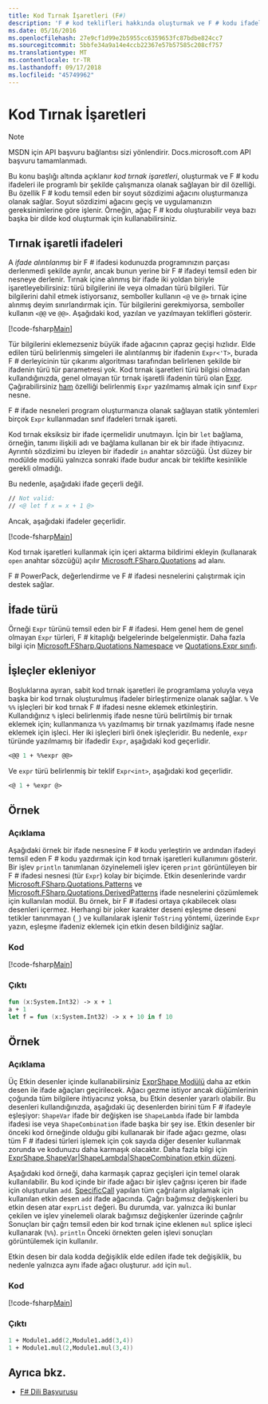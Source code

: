 ```yaml
---
title: Kod Tırnak İşaretleri (F#)
description: 'F # kod teklifleri hakkında oluşturmak ve F # kodu ifadeleri ile programlı bir şekilde çalışmanıza olanak sağlayan bir dil özelliği hakkında bilgi edinin.'
ms.date: 05/16/2016
ms.openlocfilehash: 27e9cf1d99e2b5955cc6359653fc87bdbe824cc7
ms.sourcegitcommit: 5bbfe34a9a14e4ccb22367e57b57585c208cf757
ms.translationtype: MT
ms.contentlocale: tr-TR
ms.lasthandoff: 09/17/2018
ms.locfileid: "45749962"
---
```

# <a name="code-quotations"></a>Kod Tırnak İşaretleri

> [!NOTE]
MSDN için API başvuru bağlantısı sizi yönlendirir.  Docs.microsoft.com API başvuru tamamlanmadı.

Bu konu başlığı altında açıklanır *kod tırnak işaretleri*, oluşturmak ve F # kodu ifadeleri ile programlı bir şekilde çalışmanıza olanak sağlayan bir dil özelliği. Bu özellik F # kodu temsil eden bir soyut sözdizimi ağacını oluşturmanıza olanak sağlar. Soyut sözdizimi ağacını geçiş ve uygulamanızın gereksinimlerine göre işlenir. Örneğin, ağaç F # kodu oluşturabilir veya bazı başka bir dilde kod oluşturmak için kullanabilirsiniz.

## <a name="quoted-expressions"></a>Tırnak işaretli ifadeleri

A *ifade alıntılanmış* bir F # ifadesi kodunuzda programınızın parçası derlenmedi şekilde ayrılır, ancak bunun yerine bir F # ifadeyi temsil eden bir nesneye derlenir. Tırnak içine alınmış bir ifade iki yoldan biriyle işaretleyebilirsiniz: türü bilgilerini ile veya olmadan türü bilgileri. Tür bilgilerini dahil etmek istiyorsanız, semboller kullanın `<@` ve `@>` tırnak içine alınmış deyim sınırlandırmak için. Tür bilgilerini gerekmiyorsa, semboller kullanın `<@@` ve `@@>`. Aşağıdaki kod, yazılan ve yazılmayan teklifleri gösterir.

[!code-fsharp[Main](../../../samples/snippets/fsharp/lang-ref-3/snippet501.fs)]

Tür bilgilerini eklemezseniz büyük ifade ağacının çapraz geçişi hızlıdır. Elde edilen türü belirlenmiş simgeleri ile alıntılanmış bir ifadenin `Expr<'T>`, burada F # derleyicinin tür çıkarımı algoritması tarafından belirlenen şekilde bir ifadenin türü tür parametresi yok. Kod tırnak işaretleri türü bilgisi olmadan kullandığınızda, genel olmayan tür tırnak işaretli ifadenin türü olan [Expr](https://msdn.microsoft.com/library/ed6a2caf-69d4-45c2-ab97-e9b3be9bce65). Çağırabilirsiniz [ham](https://msdn.microsoft.com/library/47fb94f1-e77f-4c68-aabc-2b0ba40d59c2) özelliği belirlenmiş `Expr` yazılmamış almak için sınıf `Expr` nesne.

F # ifade nesneleri program oluşturmanıza olanak sağlayan statik yöntemleri birçok `Expr` kullanmadan sınıf ifadeleri tırnak işareti.

Kod tırnak eksiksiz bir ifade içermelidir unutmayın. İçin bir `let` bağlama, örneğin, tanımı ilişkili adı ve bağlama kullanan bir ek bir ifade ihtiyacınız. Ayrıntılı sözdizimi bu izleyen bir ifadedir `in` anahtar sözcüğü. Üst düzey bir modülde modülü yalnızca sonraki ifade budur ancak bir teklifte kesinlikle gerekli olmadığı.

Bu nedenle, aşağıdaki ifade geçerli değil.

```fsharp
// Not valid:
// <@ let f x = x + 1 @>
```

Ancak, aşağıdaki ifadeler geçerlidir.

[!code-fsharp[Main](../../../samples/snippets/fsharp/lang-ref-3/snippet502.fs)]

Kod tırnak işaretleri kullanmak için içeri aktarma bildirimi ekleyin (kullanarak `open` anahtar sözcüğü) açılır [Microsoft.FSharp.Quotations](https://msdn.microsoft.com/library/e9ce8a3a-e00c-4190-bad5-cce52ee089b2) ad alanı.

F # PowerPack, değerlendirme ve F # ifadesi nesnelerini çalıştırmak için destek sağlar.

## <a name="expr-type"></a>İfade türü

Örneği `Expr` türünü temsil eden bir F # ifadesi. Hem genel hem de genel olmayan `Expr` türleri, F # kitaplığı belgelerinde belgelenmiştir. Daha fazla bilgi için [Microsoft.FSharp.Quotations Namespace](https://msdn.microsoft.com/visualfsharpdocs/conceptual/microsoft.fsharp.quotations-namespace-%5bfsharp%5d) ve [Quotations.Expr sınıfı](https://msdn.microsoft.com/visualfsharpdocs/conceptual/quotations.expr-class-%5bfsharp%5d).

## <a name="splicing-operators"></a>İşleçler ekleniyor

Boşluklarına ayıran, sabit kod tırnak işaretleri ile programlama yoluyla veya başka bir kod tırnak oluşturulmuş ifadeler birleştirmenize olanak sağlar. `%` Ve `%%` işleçleri bir kod tırnak F # ifadesi nesne eklemek etkinleştirin. Kullandığınız `%` işleci belirlenmiş ifade nesne türü belirtilmiş bir tırnak eklemek için; kullanmanıza `%%` yazılmamış bir tırnak yazılmamış ifade nesne eklemek için işleci. Her iki işleçleri birli önek işleçleridir. Bu nedenle, `expr` türünde yazılmamış bir ifadedir `Expr`, aşağıdaki kod geçerlidir.

```fsharp
<@@ 1 + %%expr @@>
```

Ve `expr` türü belirlenmiş bir teklif `Expr<int>`, aşağıdaki kod geçerlidir.

```fsharp
<@ 1 + %expr @>
```

## <a name="example"></a>Örnek

### <a name="description"></a>Açıklama

Aşağıdaki örnek bir ifade nesnesine F # kodu yerleştirin ve ardından ifadeyi temsil eden F # kodu yazdırmak için kod tırnak işaretleri kullanımını gösterir. Bir işlev `println` tanımlanan özyinelemeli işlev içeren `print` görüntüleyen bir F # ifadesi nesnesi (tür `Expr`) kolay bir biçimde. Etkin desenlerinde vardır [Microsoft.FSharp.Quotations.Patterns](https://msdn.microsoft.com/library/093944a9-c752-403a-8983-5fcd5dbf92a4) ve [Microsoft.FSharp.Quotations.DerivedPatterns](https://msdn.microsoft.com/library/d2434a6e-ae7b-4f3d-b567-c162938bc9cd) ifade nesnelerini çözümlemek için kullanılan modül. Bu örnek, bir F # ifadesi ortaya çıkabilecek olası desenleri içermez. Herhangi bir joker karakter deseni eşleşme deseni tetikler tanınmayan (`_`) ve kullanılarak işlenir `ToString` yöntemi, üzerinde `Expr` yazın, eşleşme ifadeniz eklemek için etkin desen bildiğiniz sağlar.

### <a name="code"></a>Kod

[!code-fsharp[Main](../../../samples/snippets/fsharp/lang-ref-3/snippet601.fs)]

### <a name="output"></a>Çıktı

```fsharp
fun (x:System.Int32) -> x + 1
a + 1
let f = fun (x:System.Int32) -> x + 10 in f 10
```

## <a name="example"></a>Örnek

### <a name="description"></a>Açıklama

Üç Etkin desenler içinde kullanabilirsiniz [ExprShape Modülü](https://msdn.microsoft.com/library/7685150e-2432-4d39-9338-57292eff18de) daha az etkin desen ile ifade ağaçları geçirilecek. Ağacı gezme istiyor ancak düğümlerinin çoğunda tüm bilgilere ihtiyacınız yoksa, bu Etkin desenler yararlı olabilir. Bu desenleri kullandığınızda, aşağıdaki üç desenlerden birini tüm F # ifadeyle eşleşiyor: `ShapeVar` ifade bir değişken ise `ShapeLambda` ifade bir lambda ifadesi ise veya `ShapeCombination` ifade başka bir şey ise. Etkin desenler bir önceki kod örneğinde olduğu gibi kullanarak bir ifade ağacı gezme, olası tüm F # ifadesi türleri işlemek için çok sayıda diğer desenler kullanmak zorunda ve kodunuzu daha karmaşık olacaktır. Daha fazla bilgi için [ExprShape.ShapeVar&#124;ShapeLambda&#124;ShapeCombination etkin düzeni](https://msdn.microsoft.com/visualfsharpdocs/conceptual/exprshape.shapevarhshapelambdahshapecombination-active-pattern-%5bfsharp%5d).

Aşağıdaki kod örneği, daha karmaşık çapraz geçişleri için temel olarak kullanılabilir. Bu kod içinde bir ifade ağacı bir işlev çağrısı içeren bir ifade için oluşturulan `add`. [SpecificCall](https://msdn.microsoft.com/library/05a77b21-20fe-4b9a-8e07-aa999538198d) yapılan tüm çağrıların algılamak için kullanılan etkin desen `add` ifade ağacında. Çağrı bağımsız değişkenleri bu etkin desen atar `exprList` değeri. Bu durumda, var. yalnızca iki bunlar çekilen ve işlev yinelemeli olarak bağımsız değişkenler üzerinde çağrılır Sonuçları bir çağrı temsil eden bir kod tırnak içine eklenen `mul` splice işleci kullanarak (`%%`). `println` Önceki örnekten gelen işlevi sonuçları görüntülemek için kullanılır.

Etkin desen bir dala kodda değişiklik elde edilen ifade tek değişiklik, bu nedenle yalnızca aynı ifade ağacı oluşturur. `add` için `mul`.

### <a name="code"></a>Kod

[!code-fsharp[Main](../../../samples/snippets/fsharp/lang-ref-3/snippet701.fs)]

### <a name="output"></a>Çıktı

```fsharp
1 + Module1.add(2,Module1.add(3,4))
1 + Module1.mul(2,Module1.mul(3,4))
```

## <a name="see-also"></a>Ayrıca bkz.

- [F# Dili Başvurusu](index.md)
